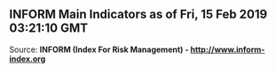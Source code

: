## INFORM Main Indicators as of Fri, 15 Feb 2019 03:21:10 GMT

Source: **INFORM (Index For Risk Management) - http://www.inform-index.org**